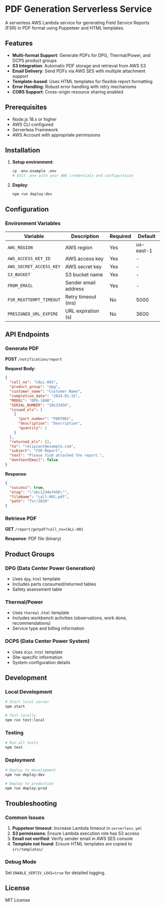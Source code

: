 # PDF Generation Serverless Service

A serverless AWS Lambda service for generating Field Service Reports (FSR) in PDF format using Puppeteer and HTML templates.

## Features

- **Multi-format Support**: Generate PDFs for DPG, Thermal/Power, and DCPS product groups
- **S3 Integration**: Automatic PDF storage and retrieval from AWS S3
- **Email Delivery**: Send PDFs via AWS SES with multiple attachment support
- **Template-based**: Uses HTML templates for flexible report formatting
- **Error Handling**: Robust error handling with retry mechanisms
- **CORS Support**: Cross-origin resource sharing enabled

## Prerequisites

- Node.js 18.x or higher
- AWS CLI configured
- Serverless Framework
- AWS Account with appropriate permissions

## Installation

1. **Setup environment**:
   ```bash
   cp .env.example .env
   # Edit .env with your AWS credentials and configuration
   ```

2. **Deploy**:
   ```bash
   npm run deploy:dev
   ```

## Configuration

### Environment Variables

| Variable | Description | Required | Default |
|----------|-------------|----------|---------|
| `AWS_REGION` | AWS region | Yes | us-east-1 |
| `AWS_ACCESS_KEY_ID` | AWS access key | Yes | - |
| `AWS_SECRET_ACCESS_KEY` | AWS secret key | Yes | - |
| `S3_BUCKET` | S3 bucket name | Yes | - |
| `FROM_EMAIL` | Sender email address | Yes | - |
| `FSR_REATTEMPT_TIMEOUT` | Retry timeout (ms) | No | 5000 |
| `PRESIGNED_URL_EXPIRE` | URL expiration (s) | No | 3600 |

## API Endpoints

### Generate PDF

**POST** `/notification/report`

**Request Body**:
```json
{
  "call_no": "CALL-001",
  "product_group": "dpg",
  "customer_name": "Customer Name",
  "completion_date": "2024-01-15",
  "MODEL": "DPG-1000",
  "SERIAL_NUMBER": "SN123456",
  "issued_els": [
    {
      "part_number": "PART001",
      "description": "Description",
      "quantity": 2
    }
  ],
  "returned_els": [],
  "to": "recipient@example.com",
  "subject": "FSR Report",
  "text": "Please find attached the report.",
  "dontSentEmail": false
}
```

**Response**:
```json
{
  "success": true,
  "etag": "\"abc123def456\"",
  "fileName": "call-001.pdf",
  "path": "fsr/2024"
}
```

### Retrieve PDF

**GET** `/report/getpdf?call_no=CALL-001`

**Response**: PDF file (binary)

## Product Groups

### DPG (Data Center Power Generation)
- Uses `dpg.html` template
- Includes parts consumed/returned tables
- Safety assessment table

### Thermal/Power
- Uses `thermal.html` template
- Includes workbench activities (observations, work done, recommendations)
- Service type and billing information

### DCPS (Data Center Power System)
- Uses `dcps.html` template
- Site-specific information
- System configuration details

## Development

### Local Development

```bash
# Start local server
npm start

# Test locally
npm run test:local
```

### Testing

```bash
# Run all tests
npm test
```

### Deployment

```bash
# Deploy to development
npm run deploy:dev

# Deploy to production
npm run deploy:prod
```

## Troubleshooting

### Common Issues

1. **Puppeteer timeout**: Increase Lambda timeout in `serverless.yml`
2. **S3 permissions**: Ensure Lambda execution role has S3 access
3. **Email not verified**: Verify sender email in AWS SES console
4. **Template not found**: Ensure HTML templates are copied to `src/templates/`

### Debug Mode

Set `ENABLE_VERTIV_LOGS=true` for detailed logging.

## License

MIT License
